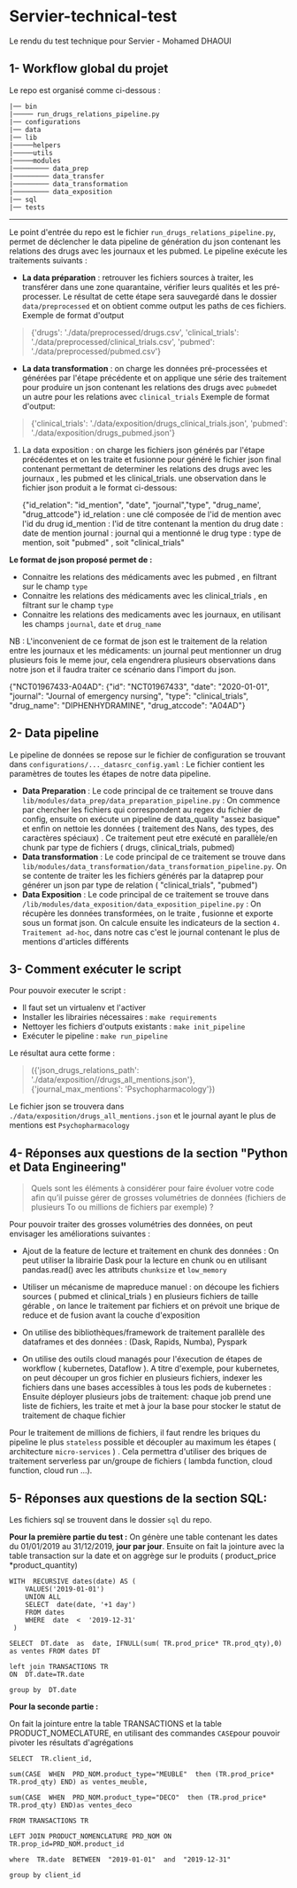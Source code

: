 
# Servier-technical-test

Le rendu du test technique pour Servier - Mohamed DHAOUI


## 1- Workflow global du projet

Le repo est organisé comme ci-dessous :

    |── bin
    |───── run_drugs_relations_pipeline.py
    |── configurations
    |── data
    |── lib
    |─────helpers
    |─────utils
    |─────modules
    |───────── data_prep
    |───────── data_transfer
    |───────── data_transformation
    |───────── data_exposition
    |── sql
    |── tests

-----------

Le point d'entrée du repo est le fichier `run_drugs_relations_pipeline.py`,  permet de déclencher le data pipeline de génération du json contenant les relations des  drugs avec les journaux et les pubmed. Le pipeline exécute les traitements suivants :
- **La data préparation** : retrouver les fichiers sources à traiter, les transférer dans une zone quarantaine, vérifier leurs qualités et les pré-processer. Le résultat de cette étape sera sauvegardé dans le dossier `data/preprocessed` et on obtient comme output les paths de ces fichiers.
Exemple de format d'output
> {'drugs': './data/preprocessed/drugs.csv', 'clinical_trials':
> './data/preprocessed/clinical_trials.csv', 'pubmed':
> './data/preprocessed/pubmed.csv'}

- **La data transformation** :  on charge les données pré-processées et générées par l'étape précédente et on applique une série des traitement pour produire un json contenant les relations des drugs avec `pubmed`et un autre pour les relations avec `clinical_trials`
Exemple de format d'output:

> {'clinical_trials': './data/exposition/drugs_clinical_trials.json',
> 'pubmed': './data/exposition/drugs_pubmed.json'}
 1. La data exposition : on charge les fichiers json générés par l'étape précédentes et on les traite et fusionne pour généré le fichier json final contenant permettant de determiner les relations des drugs avec les journaux , les pubmed et les clinical_trials.
une observation dans le fichier json produit a le format ci-dessous:

    {"id_relation": "id_mention", "date", "journal","type", "drug_name', "drug_attcode"}
    id_relation : une clé composée de l'id de mention avec l'id du drug  id_mention : l'id de titre contenant la mention du drug date : date  de mention journal : journal qui a mentionné le drug type : type de  mention, soit "pubmed" , soit "clinical_trials"

**Le format de json proposé permet de :**
- Connaitre les relations des médicaments avec les pubmed , en filtrant sur le champ `type`
- Connaitre  les  relations des médicaments avec les clinical_trials , en filtrant sur le champ `type`
- Connaitre les relations des medicaments avec les journaux, en utilisant  les champs `journal`, `date` et `drug_name`

NB : L'inconvenient de ce format de json  est le traitement de la relation entre les journaux et les médicaments: un journal peut  mentionner un drug plusieurs fois le meme jour, cela engendrera plusieurs observations dans notre json et il faudra traiter ce scénario dans l'import du json.

{"NCT01967433-A04AD": {"id": "NCT01967433", "date": "2020-01-01", "journal": "Journal of emergency nursing", "type": "clinical_trials", "drug_name": "DIPHENHYDRAMINE", "drug_atccode": "A04AD"}


## 2- Data pipeline
Le pipeline de données se repose sur le fichier de configuration se trouvant dans `configurations/..._datasrc_config.yaml` :
Le fichier contient les paramètres de toutes les étapes de notre data pipeline.

- **Data Preparation** :  Le code principal de ce traitement se trouve dans `lib/modules/data_prep/data_preparation_pipeline.py` : On commence par chercher les fichiers qui correspondent au regex du fichier de config, ensuite on exécute un pipeline de data_quality "assez basique" et enfin  on nettoie les données ( traitement des Nans, des types, des caractères spéciaux) .
Ce traitement peut etre exécuté en parallèle/en chunk par type de fichiers ( drugs, clinical_trials, pubmed)
- **Data transformation** : Le code principal de ce traitement se trouve dans `lib/modules/data_transformation/data_transformation_pipeline.py`. On se contente de traiter les les fichiers générés par la dataprep pour générer un json par type de relation ( "clinical_trials", "pubmed")
- **Data Exposition** : Le code principal de ce traitement se trouve dans `/lib/modules/data_exposition/data_exposition_pipeline.py` : On récupère les données transformées, on le traite , fusionne et exporte sous un format json. On calcule ensuite les indicateurs de la section `4. Traitement ad-hoc`, dans notre cas c'est le journal contenant le plus de mentions d'articles différents

## 3- Comment exécuter le script
Pour pouvoir executer le script :
 - Il faut set un virtualenv et l'activer
 - Installer les librairies nécessaires : `make requirements`
 - Nettoyer les fichiers d'outputs existants :  `make init_pipeline`
- Exécuter le pipeline : `make run_pipeline`

Le résultat aura cette forme :

> ({'json_drugs_relations_path':
> './data/exposition//drugs_all_mentions.json'},
> {'journal_max_mentions': 'Psychopharmacology'})

Le fichier json se trouvera dans `./data/exposition/drugs_all_mentions.json` et le journal ayant le plus de mentions est `Psychopharmacology`

## 4- Réponses aux questions  de la section "Python et Data Engineering"


> Quels sont les éléments à considérer pour faire évoluer votre
> code afin qu’il puisse gérer de grosses volumétries de données
> (fichiers de plusieurs To ou millions de fichiers par exemple) ?

 Pour pouvoir traiter des grosses volumétries des données, on peut envisager les améliorations suivantes :
 - Ajout de la feature de lecture et traitement en chunk des données : On peut utiliser la librairie Dask pour la lecture en chunk ou en utilisant pandas.read() avec les attributs `chunksize` et `low_memory`

 - Utiliser un mécanisme de mapreduce manuel : on découpe les fichiers sources ( pubmed et clinical_trials ) en plusieurs fichiers de taille gérable , on lance le traitement par fichiers  et on prévoit une brique de reduce et de fusion avant la couche d'exposition
 - On utilise des bibliothèques/framework de traitement parallèle des dataframes et des données : (Dask, Rapids, Numba), Pyspark
 - On utilise des outils cloud managés pour l'éxecution de étapes de workflow ( kubernetes, Dataflow ). A titre d'exemple, pour kubernetes,  on peut découper un gros fichier en plusieurs fichiers, indexer les fichiers dans une bases accessibles à tous  les pods de kubernetes : Ensuite déployer plusieurs jobs de traitement: chaque job prend une liste de fichiers, les traite et met à jour la base pour stocker le statut de traitement de chaque fichier

Pour le traitement de millions de fichiers, il faut rendre les briques du pipeline le plus `stateless` possible et découpler au maximum les étapes ( architecture `micro-services` ) . Cela permettra d'utiliser des briques de traitement serverless par un/groupe de fichiers  ( lambda function, cloud function, cloud run ...).


## 5- Réponses aux questions  de la section SQL:

Les fichiers sql se trouvent dans le dossier `sql` du repo.

**Pour la première partie du test :**
On génère une table contenant les dates du 01/01/2019 au 31/12/2019, **jour par jour**. Ensuite on fait la jointure avec la table transaction sur la date et on aggrège sur le produits ( product_price *product_quantity)


    WITH  RECURSIVE dates(date) AS (
	    VALUES('2019-01-01')
	    UNION ALL
	    SELECT  date(date, '+1 day')
	    FROM dates
	    WHERE  date  <  '2019-12-31'
     )

    SELECT  DT.date  as  date, IFNULL(sum( TR.prod_price* TR.prod_qty),0) as ventes FROM dates DT

    left join TRANSACTIONS TR
    ON  DT.date=TR.date

    group by  DT.date


**Pour la seconde partie :**

On fait la jointure entre la table TRANSACTIONS et la table PRODUCT_NOMECLATURE, en utilisant des commandes `CASE`pour pouvoir pivoter les résultats d'agrégations


    SELECT  TR.client_id,

    sum(CASE  WHEN  PRD_NOM.product_type="MEUBLE"  then (TR.prod_price* TR.prod_qty) END) as ventes_meuble,

    sum(CASE  WHEN  PRD_NOM.product_type="DECO"  then (TR.prod_price* TR.prod_qty) END)as ventes_deco

    FROM TRANSACTIONS TR

    LEFT JOIN PRODUCT_NOMENCLATURE PRD_NOM ON  TR.prop_id=PRD_NOM.product_id

    where  TR.date  BETWEEN  "2019-01-01"  and  "2019-12-31"

    group by client_id
